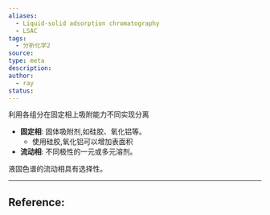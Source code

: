 ```yaml
---
aliases:
  - Liquid-solid adsorption chromatography
  - LSAC
tags:
  - 分析化学2
source: 
type: meta
description: 
author:
  - ray
status:
---
```


利用各组分在固定相上吸附能力不同实现分离

- **固定相**: 固体吸附剂,如硅胶、氧化铝等。 
	- 使用硅胶,氧化铝可以增加表面积
- **流动相**: 不同极性的一元或多元溶剂。  

液固色谱的流动相具有选择性。





---

## Reference: